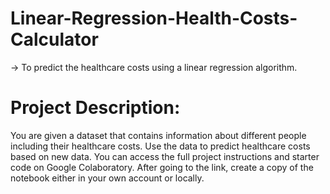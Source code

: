 # Linear-Regression-Health-Costs-Calculator

-> To predict the healthcare costs using a linear regression algorithm.

# Project Description: 

You are given a dataset that contains information about different people including their healthcare costs. Use the data to predict healthcare costs based on new data. You can access the full project instructions and starter code on Google Colaboratory. After going to the link, create a copy of the notebook either in your own account or locally. 

